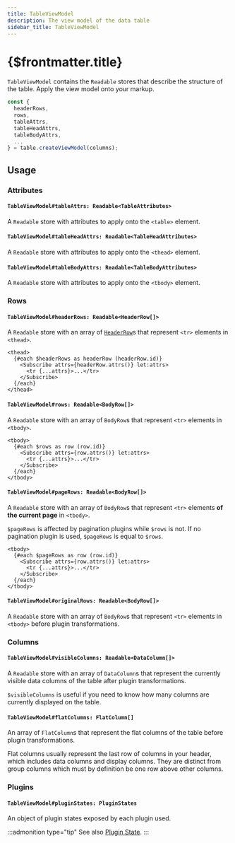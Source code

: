 ```yaml
---
title: TableViewModel
description: The view model of the data table
sidebar_title: TableViewModel
---
```


<script>
  import { useHljs } from '$lib/utils/useHljs';
  useHljs('ts');
</script>

# {$frontmatter.title}

`TableViewModel` contains the `Readable` stores that describe the structure of the table. Apply the view model onto your markup.

```ts
const {
  headerRows,
  rows,
  tableAttrs,
  tableHeadAttrs,
  tableBodyAttrs,
  ...
} = table.createViewModel(columns);
```

## Usage

### Attributes

#### `TableViewModel#tableAttrs: Readable<TableAttributes>`

A `Readable` store with attributes to apply onto the `<table>` element.

#### `TableViewModel#tableHeadAttrs: Readable<TableHeadAttributes>`

A `Readable` store with attributes to apply onto the `<thead>` element.

#### `TableViewModel#tableBodyAttrs: Readable<TableBodyAttributes>`

A `Readable` store with attributes to apply onto the `<tbody>` element.

### Rows

#### `TableViewModel#headerRows: Readable<HeaderRow[]>`

A `Readable` store with an array of [`HeaderRow`](./header-row.md)s that represent `<tr>` elements in `<thead>`.

```svelte
<thead>
  {#each $headerRows as headerRow (headerRow.id)}
    <Subscribe attrs={headerRow.attrs()} let:attrs>
      <tr {...attrs}>...</tr>
    </Subscribe>
  {/each}
</thead>
```

#### `TableViewModel#rows: Readable<BodyRow[]>`

A `Readable` store with an array of `BodyRow`s that represent `<tr>` elements in `<tbody>`.

```svelte
<tbody>
  {#each $rows as row (row.id)}
    <Subscribe attrs={row.attrs()} let:attrs>
      <tr {...attrs}>...</tr>
    </Subscribe>
  {/each}
</tbody>
```

#### `TableViewModel#pageRows: Readable<BodyRow[]>`

A `Readable` store with an array of `BodyRow`s that represent `<tr>` elements **of the current page** in `<tbody>`.

`$pageRows` is affected by pagination plugins while `$rows` is not. If no pagination plugin is used, `$pageRows` is equal to `$rows`.

```svelte
<tbody>
  {#each $pageRows as row (row.id)}
    <Subscribe attrs={row.attrs()} let:attrs>
      <tr {...attrs}>...</tr>
    </Subscribe>
  {/each}
</tbody>
```

#### `TableViewModel#originalRows: Readable<BodyRow[]>`

A `Readable` store with an array of `BodyRow`s that represent `<tr>` elements in `<tbody>` before plugin transformations.

### Columns

#### `TableViewModel#visibleColumns: Readable<DataColumn[]>`

A `Readable` store with an array of `DataColumn`s that represent the currently visible data columns of the table after plugin transformations.

`$visibleColumns` is useful if you need to know how many columns are currently displayed on the table.

#### `TableViewModel#flatColumns: FlatColumn[]`

An array of `FlatColumn`s that represent the flat columns of the table before plugin transformations.

Flat columns usually represent the last row of columns in your header, which includes data columns and display columns. They are distinct from group columns which must by definition be one row above other columns.

### Plugins

#### `TableViewModel#pluginStates: PluginStates`

An object of plugin states exposed by each plugin used.

:::admonition type="tip"
See also [Plugin State](../plugins/overview#controlling-plugin-state).
:::
